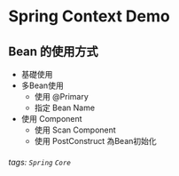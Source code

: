 # Spring Context Demo


Bean 的使用方式
---
- 基礎使用
- 多Bean使用
    - 使用 @Primary
    - 指定 Bean Name
- 使用 Component
    - 使用 Scan Component
    - 使用 PostConstruct 為Bean初始化 

###### tags: `Spring` `Core`
